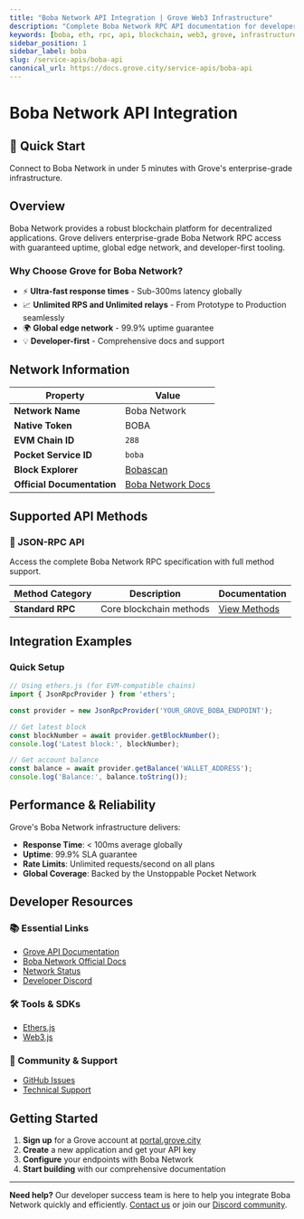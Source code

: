 ```yaml
---
title: "Boba Network API Integration | Grove Web3 Infrastructure"
description: "Complete Boba Network RPC API documentation for developers. Fast, reliable Boba Network blockchain access with Grove's enterprise infrastructure. Get started in minutes."
keywords: [boba, eth, rpc, api, blockchain, web3, grove, infrastructure, developers, integration]
sidebar_position: 1
sidebar_label: boba
slug: /service-apis/boba-api
canonical_url: https://docs.grove.city/service-apis/boba-api
---
```


# Boba Network API Integration

<div style={{background: "linear-gradient(135deg, #cbfe00 0%, #00d4aa 100%)", color: "white", padding: "1.5rem", borderRadius: "8px", margin: "1rem 0"}}>
  <h2 style={{color: "white", marginTop: 0}}>🚀 Quick Start</h2>
  <p style={{marginBottom: 0, fontSize: "1.1rem"}}>Connect to Boba Network in under 5 minutes with Grove's enterprise-grade infrastructure.</p>
</div>

## Overview

Boba Network provides a robust blockchain platform for decentralized applications. Grove delivers enterprise-grade Boba Network RPC access with guaranteed uptime, global edge network, and developer-first tooling.

### Why Choose Grove for Boba Network?

- ⚡ **Ultra-fast response times** - Sub-300ms latency globally
- 📈 **Unlimited RPS and Unlimited relays** - From Prototype to Production seamlessly
- 🌍 **Global edge network** - 99.9% uptime guarantee
- 💡 **Developer-first** - Comprehensive docs and support

## Network Information

| Property | Value |
|----------|-------|
| **Network Name** | Boba Network |
| **Native Token** | BOBA |
| **EVM Chain ID** | `288` |
| **Pocket Service ID** | `boba` |
| **Block Explorer** | [Bobascan](https://bobascan.com) |
| **Official Documentation** | [Boba Network Docs](https://docs.boba.network/) |

## Supported API Methods

### 🔌 JSON-RPC API
Access the complete Boba Network RPC specification with full method support.

| Method Category | Description | Documentation |
|-----------------|-------------|---------------|
| **Standard RPC** | Core blockchain methods | [View Methods](../grove-api/api-definition/definition#json-rpc-supported-methods) |

## Integration Examples

### Quick Setup

```javascript
// Using ethers.js (for EVM-compatible chains)
import { JsonRpcProvider } from 'ethers';

const provider = new JsonRpcProvider('YOUR_GROVE_BOBA_ENDPOINT');

// Get latest block
const blockNumber = await provider.getBlockNumber();
console.log('Latest block:', blockNumber);

// Get account balance
const balance = await provider.getBalance('WALLET_ADDRESS');
console.log('Balance:', balance.toString());
```

## Performance & Reliability

Grove's Boba Network infrastructure delivers:

- **Response Time**: < 100ms average globally
- **Uptime**: 99.9% SLA guarantee  
- **Rate Limits**: Unlimited requests/second on all plans
- **Global Coverage**: Backed by the Unstoppable Pocket Network

## Developer Resources

### 📚 Essential Links
- [Grove API Documentation](../grove-api/overview/grove-api)
- [Boba Network Official Docs](https://docs.boba.network/)
- [Network Status](https://status.grove.city)
- [Developer Discord](https://discord.gg/build-with-grove)

### 🛠️ Tools & SDKs
- [Ethers.js](https://docs.ethers.io/)
- [Web3.js](https://web3js.readthedocs.io/)

### 💬 Community & Support
- [GitHub Issues](https://github.com/buildwithgrove/path)  
- [Technical Support](https://discord.com/channels/824324475256438814/1150805396085293106)

## Getting Started

1. **Sign up** for a Grove account at [portal.grove.city](https://portal.grove.city)
2. **Create** a new application and get your API key
3. **Configure** your endpoints with Boba Network
4. **Start building** with our comprehensive documentation

---

<div style={{background: "#f8f9fa", padding: "1rem", borderLeft: "4px solid #007bff", margin: "1rem 0"}}>
  <strong>Need help?</strong> Our developer success team is here to help you integrate Boba Network quickly and efficiently. <a href="mailto:portal@grove.city">Contact us</a> or join our <a href="https://discord.gg/build-with-grove">Discord community</a>.
</div>
